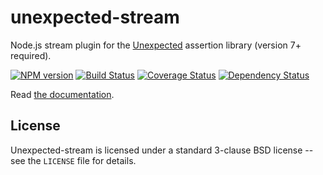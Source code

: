 unexpected-stream
=================

Node.js stream plugin for the [Unexpected](http://unexpected.js.org/) assertion library (version 7+ required).

[![NPM version](https://badge.fury.io/js/unexpected-stream.svg)](http://badge.fury.io/js/unexpected-stream)
[![Build Status](https://travis-ci.org/unexpectedjs/unexpected-stream.svg?branch=master)](https://travis-ci.org/unexpectedjs/unexpected-stream)
[![Coverage Status](https://coveralls.io/repos/unexpectedjs/unexpected-stream/badge.svg)](https://coveralls.io/r/unexpectedjs/unexpected-stream)
[![Dependency Status](https://david-dm.org/unexpectedjs/unexpected-stream.svg)](https://david-dm.org/unexpectedjs/unexpected-stream)

Read [the documentation](http://unexpected.js.org/unexpected-stream/).

License
-------

Unexpected-stream is licensed under a standard 3-clause BSD license -- see
the `LICENSE` file for details.
